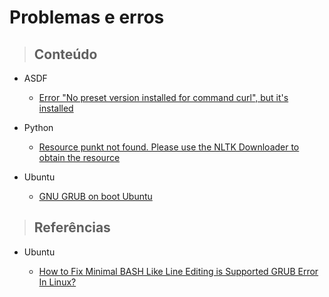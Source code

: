 # Problemas e erros

> ## **Conteúdo**

- ASDF

  - [Error "No preset version installed for command curl", but it's installed](/problems/asdf/error-no-preset-version-installed-for-command-curl-but-its-installed.md)

- Python

  - [Resource punkt not found. Please use the NLTK Downloader to obtain the resource](/problems/python/resource-punkt-not-found.md)

- Ubuntu

  - [GNU GRUB on boot Ubuntu](/problems/ubuntu/gnu-grub-on-boot-ubuntu.md)

> ## **Referências**

- Ubuntu

  - [How to Fix Minimal BASH Like Line Editing is Supported GRUB Error In Linux?](https://www.geeksforgeeks.org/how-to-fix-minimal-bash-like-line-editing-is-supported-grub-error-in-linux/)